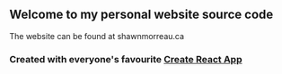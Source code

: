 ## Welcome to my personal website source code
The website can be found at shawnmorreau.ca

### Created with everyone's favourite [Create React App](https://github.com/facebook/create-react-app)


